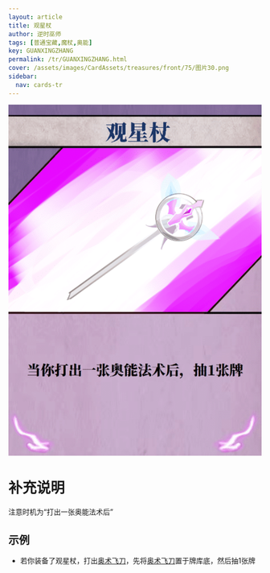 ```yaml
---
layout: article
title: 观星杖
author: 逆时巫师
tags: [普通宝藏,魔杖,奥能]
key: GUANXINGZHANG
permalink: /tr/GUANXINGZHANG.html
cover: /assets/images/CardAssets/treasures/front/75/图片30.png
sidebar:
  nav: cards-tr
---
```

![](/assets/images/CardAssets/treasures/front/75/图片30.png)

# 补充说明
注意时机为“打出一张奥能法术后”


## 示例
* 若你装备了观星杖，打出[奥术飞刀](/tr/aoshufeidao.html)，先将[奥术飞刀](/tr/aoshufeidao.html)置于牌库底，然后抽1张牌